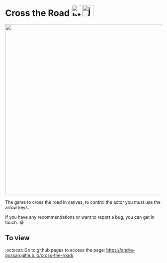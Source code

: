 # Cross the Road <img aling="center" alt="html" height="35" width="35" src="https://cdn.jsdelivr.net/gh/devicons/devicon/icons/html5/html5-plain.svg"><img aling="center" alt="js" height="35" width="35" src="https://cdn.jsdelivr.net/gh/devicons/devicon/icons/javascript/javascript-plain.svg">

<img width="550px" src="https://user-images.githubusercontent.com/85946447/182918453-bac370e6-8a63-4d6d-98d9-b9b4faba3685.gif">

The game to cross the road in canvas, to control the actor you must use the arrow keys. 

If you have any recommendations or want to report a bug, you can get in touch.  :grin:

## To view

:octocat: Go to github pages to access the page: <a href="https://andre-possan.github.io/cross-the-road/" target="_blank">https://andre-possan.github.io/cross-the-road/</a>
